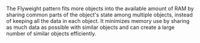 The Flyweight pattern fits more objects into the available amount of RAM by sharing common parts of the 
object's state among multiple objects, instead of keeping all the data in each object. It minimizes memory 
use by sharing as much data as possible with similar objects and can create a large number of similar 
objects efficiently.